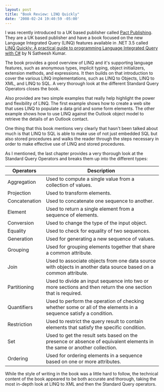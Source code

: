 ```yaml
---
layout: post
title: "Book Review: LINQ Quickly"
date: '2008-02-24 19:40:59 -05:00'
---
```


I was recently introduced to a UK based publisher called [Pact Publishing](http://www.packtpub.com). They are a UK based publisher and have a book focused on the new Language Integrated Query (LINQ) features available in .NET 3.5 called [LINQ Quickly: A practical guide to programming Language Integrated Query with C#](http://amzn.to/28KvxCq) by N Satheesh Kumar.

The book provides a good overview of LINQ and it's supporting language features, such as anonymous types, implicit typing, object initializers, extension methods, and expressions. It then builds on that introduction to cover the various LINQ implementations, such as LINQ to Objects, LINQ to XML, and LINQ to SQL. A very thorough look at the different Standard Query Operators closes the book.

Also provided are two simple examples that really help highlight the power and flexibility of LINQ. The first example shows how to create a web site that uses LINQ to populate a data grid and some form elements. The other example shows how to use LINQ against the Outlook object model to retrieve the details of an Outlook contact.

One thing that this book mentions very clearly that hasn't been talked about much is that LINQ to SQL is able to make use of not just embedded SQL but also stored procedures and walks the reader through the steps necessary in order to make effective use of LINQ and stored procedures.

As I mentioned, the last chapter provides a very thorough look at the Standard Query Operators and breaks them up into the different types:

Operators | Description
------------ | -------------
Aggregation | Used to compute a single value from a collection of values.
Projection | Used to transform elements.
Concatenation | Used to concatenate one sequence to another.
Element | Used to return a single element from a sequence of elements.
Conversion | Used to change the type of the input object.
Equality | Used to check for equality of two sequences.
Generation | Used for generating a new sequence of values.
Grouping | Used for grouping elements together that share a common attribute.
Join | Used to associate objects from one data source with objects in another data source based on a common attribute.
Partitioning | Used to divide an input sequence into two or more sections and then return the one section that is required.
Quantifiers | Used to perform the operation of checking whether some or all of the elements in a sequence satisfy a condition.
Restriction | Used to restrict the query result to contain elements that satisfy the specific condition.
Set | Used to get the result sets based on the presence or absence of equivalent elements in the same or another collection.
Ordering | Used for ordering elements in a sequence based on one or more attributes.

While the style of writing in the book was a little hard to follow, the technical content of the book appeared to be both accurate and thorough, taking the most in-depth look at LINQ to XML and then the Standard Query operators.
